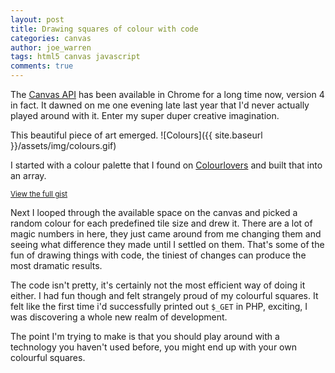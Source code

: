 ```yaml
---
layout: post
title: Drawing squares of colour with code
categories: canvas
author: joe_warren
tags: html5 canvas javascript
comments: true
---
```


The [Canvas API](https://developer.mozilla.org/en-US/docs/Web/API/Canvas_API) has been available in Chrome for a long time now, version 4 in fact. It dawned on me one evening late last year that I'd never actually played around with it. Enter my super duper creative imagination.

This beautiful piece of art emerged.
![Colours]({{ site.baseurl }}/assets/img/colours.gif)


I started with a colour palette that I found on [Colourlovers](http;//www.colourlovers.com) and built that into an array.

<script type="text/javascript" src="https://ajax.googleapis.com/ajax/libs/jquery/1.9.1/jquery.min.js"></script>
<script type="text/javascript" src="https://cdnjs.cloudflare.com/ajax/libs/gist-embed/2.4/gist-embed.min.js"></script>
<code data-gist-id="f4a9f80c1580b6c06280cbc4e0aea9ca" data-gist-line="13-16"></code>
<small>[View the full gist](https://gist.github.com/Joezo/f4a9f80c1580b6c06280cbc4e0aea9ca)</small>

Next I looped through the available space on the canvas and picked a random colour for each predefined tile size and drew it. There are a lot of magic numbers in here, they just came around from me changing them and seeing what difference they made until I settled on them. That's some of the fun of drawing things with code, the tiniest of changes can produce the most dramatic results.

The code isn't pretty, it's certainly not the most efficient way of doing it either. I had fun though and felt strangely proud of my colourful squares. It felt like the first time i'd successfully printed out `$_GET` in PHP, exciting, I was discovering a whole new realm of development.

The point I'm trying to make is that you should play around with a technology you haven't used before, you might end up with your own colourful squares.
